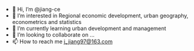 - 👋 Hi, I’m @jiang-ce
- 👀 I’m interested in Regional economic development, urban geography, econometrics and statistics
- 🌱 I’m currently learning urban development and management
- 💞️ I’m looking to collaborate on ...
- 📫 How to reach me j_jiang97@163.com

<!---
jiang-ce/jiang-ce is a ✨ special ✨ repository because its `README.md` (this file) appears on your GitHub profile.
You can click the Preview link to take a look at your changes.
--->
